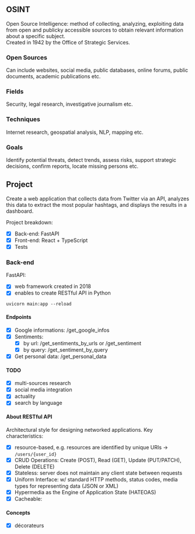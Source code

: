 ## OSINT

Open Source Intelligence: method of collecting, analyzing, exploiting data from open and publicky accessible sources to obtain relevant information about a specific subject.<br/>
Created in 1942 by the Office of Strategic Services.

### Open Sources
Can include websites, social media, public databases, online forums, public documents, academic publications etc.

### Fields
Security, legal research, investigative journalism etc.

### Techniques
Internet research, geospatial analysis, NLP, mapping etc.

### Goals
Identify potential threats, detect trends, assess risks, support strategic decisions, confirm reports, locate missing persons etc.

## Project

Create a web application that collects data from Twitter via an API, analyzes this data to extract the most popular hashtags, and displays the results in a dashboard.

Project breakdown:
- [x] Back-end: FastAPI
- [x] Front-end: React + TypeScript
- [x] Tests

### Back-end

FastAPI: 
- [x] web framework created in 2018
- [x] enables to create RESTful API in Python

```
uvicorn main:app --reload
```

#### Endpoints
- [x] Google informations: /get_google_infos
- [x] Sentiments: 
    - [x] by url: /get_sentiments_by_urls or /get_sentiment
    - [x] by query: /get_sentiment_by_query
- [x] Get personal data: /get_personal_data

#### TODO
- [x] multi-sources research
- [x] social media integration
- [x] actuality
- [x] search by language

#### About RESTful API

Architectural style for designing networked applications.
Key characteristics:
- [x] resource-based, e.g. resources are identified by unique URIs -> `/users/{user_id}`
- [x] CRUD Operations: Create (POST), Read (GET), Update (PUT/PATCH), Delete (DELETE)
- [x] Stateless: server does not maintain any client state between requests
- [x] Uniform Interface: w/ standard HTTP methods, status codes, media types for representing data (JSON or XML)
- [x] Hypermedia as the Engine of Application State (HATEOAS)
- [x] Cacheable:

#### Concepts

- [x] décorateurs